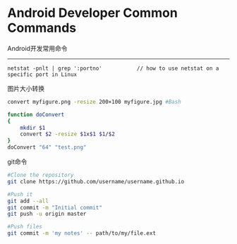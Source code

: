 Android Developer Common Commands
===========================
Android开发常用命令

****

```
netstat -pnlt | grep ':portno'           // how to use netstat on a specific port in Linux
```

图片大小转换
```Bash
convert myfigure.png -resize 200×100 myfigure.jpg #Bash

function doConvert
{
    mkdir $1
	convert $2 -resize $1x$1 $1/$2
}
doConvert "64" "test.png" 
```

git命令
```Bash
#Clone the repository
git clone https://github.com/username/username.github.io   

#Push it
git add --all   
git commit -m "Initial commit"
git push -u origin master

#Push files
git commit -m 'my notes' -- path/to/my/file.ext
```